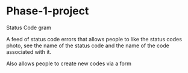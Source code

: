 # Phase-1-project

Status Code gram

A feed of status code errors that allows people to like the status codes photo, see the name of the status code and the name of the code associated with it.

Also allows people to create new codes via a form
